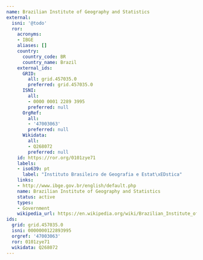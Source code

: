 ```yaml
---
name: Brazilian Institute of Geography and Statistics
external:
  isni: '@todo'
  ror:
    acronyms:
    - IBGE
    aliases: []
    country:
      country_code: BR
      country_name: Brazil
    external_ids:
      GRID:
        all: grid.457035.0
        preferred: grid.457035.0
      ISNI:
        all:
        - 0000 0001 2289 3995
        preferred: null
      OrgRef:
        all:
        - '47003063'
        preferred: null
      Wikidata:
        all:
        - Q268072
        preferred: null
    id: https://ror.org/0101zye71
    labels:
    - iso639: pt
      label: "Instituto Brasileiro de Geografia e Estat\xEDstica"
    links:
    - http://www.ibge.gov.br/english/default.php
    name: Brazilian Institute of Geography and Statistics
    status: active
    types:
    - Government
    wikipedia_url: https://en.wikipedia.org/wiki/Brazilian_Institute_of_Geography_and_Statistics
ids:
  grid: grid.457035.0
  isni: 0000000122893995
  orgref: '47003063'
  ror: 0101zye71
  wikidata: Q268072
---
```

